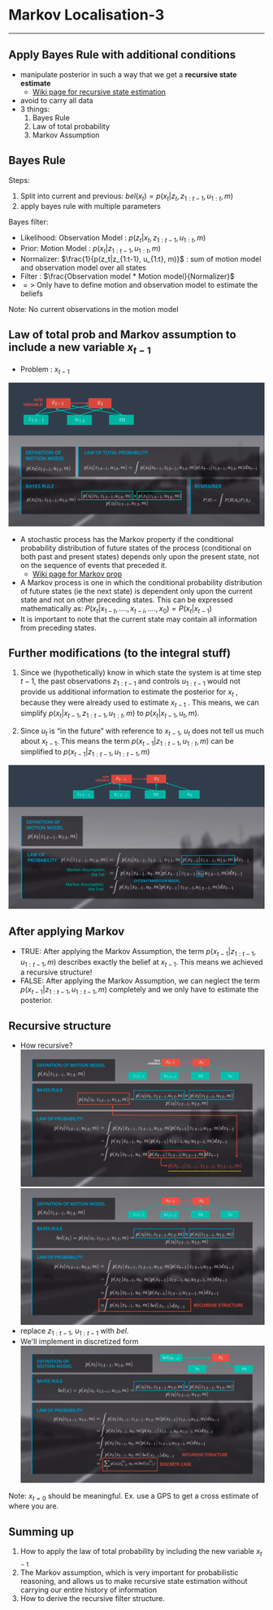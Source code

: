 # Markov Localisation-3

---

## Apply Bayes Rule with additional conditions
- manipulate posterior in such a way that we get a **recursive state estimate**
  - [Wiki page for recursive state estimation](https://en.wikipedia.org/wiki/Recursive_Bayesian_estimation#Model)
- avoid to carry all data
- 3 things:
  1. Bayes Rule
  2. Law of total probability
  3. Markov Assumption

## Bayes Rule
Steps:
1. Split into current and previous: $bel(x_t) = p(x_t|z_t, z_{1:t-1}, u_{1:t}, m)$
2. apply bayes rule with multiple parameters

Bayes filter:
- Likelihood: Observation Model : $p(z_t|x_t, z_{1:t-1}, u_{1:t}, m)$
- Prior: Motion Model : $p(x_t|z_{1:t-1}, u_{1:t}, m)$
- Normalizer: $\frac{1}{p(z_t|z_{1:t-1}, u_{1:t}, m)}$ : sum of motion model and observation model over all states
- Filter : $\frac{Observation model * Motion model}{Normalizer}$
- $=>$ Only have to define motion and observation model to estimate the beliefs

Note:
No current observations in the motion model

## Law of total prob and Markov assumption to include a new variable $x_{t-1}$
- Problem : $x_{t-1}$

![](Screenshots/1.png)

- A stochastic process has the Markov property if the conditional probability distribution of future states of the process (conditional on both past and present states) depends only upon the present state, not on the sequence of events that preceded it.
  - [Wiki page for Markov prop](https://en.wikipedia.org/wiki/Markov_property)
- A Markov process is one in which the conditional probability distribution of future states (ie the next state) is dependent only upon the current state and not on other preceding states. This can be expressed mathematically as: $P(x_t|x_{1-t},....,x_{t-i},...., x_0) = P(x_t|x_{t-1})$
- It is important to note that the current state may contain all information from preceding states.

## Further modifications (to the integral stuff)
1. Since we (hypothetically) know in which state the system is at time step $t-1$, the past observations $z_{1:t-1}$ and controls $u_{1:t-1}$ would not provide us additional information to estimate the posterior for $x_t$ , because they were already used to estimate $x_{t-1}$ . This means, we can simplify $p(x_t|x_{t-1}, z_{1:t-1}, u_{1:t},m)$ to $p(x_t|x_{t-1}, u_t, m)$.

2. Since $u_t$ is “in the future” with reference to $x_{t-1}$, $u_t$ does not tell us much about $x_{t-1}$. This means the term $p(x_{t-1}|z_{1:t-1}, u_{1:t}, m)$ can be simplified to $p(x_{t-1}|z_{1:t-1}, u_{1:t-1}, m)$

![](Screenshots/2.png)

## After applying Markov
- TRUE: After applying the Markov Assumption, the term $p(x_{t-1} | z_{1:t-1}, u_{1:t-1}, m)$ describes exactly the belief at $x_{t-1}$. This means we achieved a recursive structure!
- FALSE: After applying the Markov Assumption, we can neglect the term $p(x_{t-1} | z_{1:t-1}, u_{1:t-1}, m)$ completely and we only have to estimate the posterior.

## Recursive structure
- How recursive?
![](Screenshots/3.png)
![](Screenshots/4.png)
- replace $z_{1:t-1}$, $u_{1:t-1}$ with $bel$.
- We'll implement in discretized form
![](Screenshots/5.png)

Note:
$x_{t=0}$ should be meaningful. Ex. use a GPS to get a cross estimate of where you are.

## Summing up
1. How to apply the law of total probability by including the new variable $x_{t-1}$
2. The Markov assumption, which is very important for probabilistic reasoning, and allows us to make recursive state estimation without carrying our entire history of information
3. How to derive the recursive filter structure.
